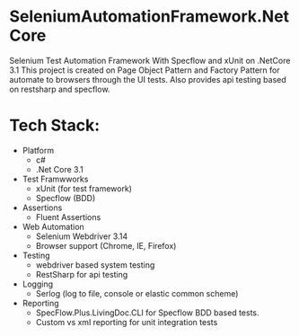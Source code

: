 # SeleniumAutomationFramework.NetCore
Selenium Test Automation Framework With Specflow and xUnit on .NetCore 3.1
This project is created on Page Object Pattern and Factory Pattern for automate to browsers through the UI tests. Also provides api testing based on restsharp and specflow.

# Tech Stack:
* Platform
  * c#
  * .Net Core 3.1 
* Test Framwworks
  * xUnit (for test framework)
  * Specflow (BDD)
* Assertions
  * Fluent Assertions
* Web Automation
  * Selenium Webdriver 3.14
  * Browser support (Chrome, IE, Firefox)
* Testing
  * webdriver based system testing
  * RestSharp for api testing
* Logging
  * Serlog (log to file, console or elastic common scheme)
* Reporting
  * SpecFlow.Plus.LivingDoc.CLI for Specflow BDD based tests.
  * Custom vs xml reporting for unit  integration tests



